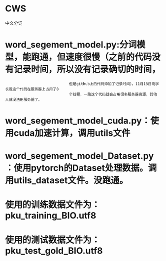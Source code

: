 # CWS
中文分词
# word_segement_model.py:分词模型，能跑通，但速度很慢（之前的代码没有记录时间，所以没有记录确切的时间，
					             但是github上的代码添加了记录时间）。11月18日晚学长说这个代码在服务器上占用了8
					             个线程，一跑这个代码就会占用很多服务器资源，其他人就没法用服务器了。
# word_segement_model_cuda.py：使用cuda加速计算，调用utils文件
# word_segement_model_Dataset.py：使用pytorch的Dataset处理数据。调用utils_dataset文件。没跑通。
# 使用的训练数据文件为：pku_training_BIO.utf8
# 使用的测试数据文件为：pku_test_gold_BIO.utf8
